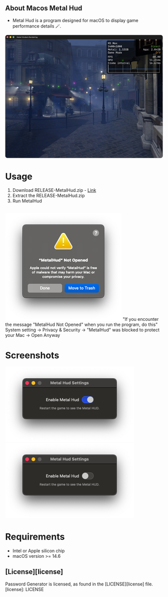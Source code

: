 ## About Macos Metal Hud

-  Metal Hud is a program designed for macOS to display game performance details 🪄.

![](/Images/MetalHudAppDark.png)

# Usage
1) Download RELEASE-MetalHud.zip - [Link](https://github.com/Swiftful/MetalHud/releases/tag/1.0)
2) Extract the RELEASE-MetalHud.zip
3) Run MetalHud  
##

![](/Images/Warning.png)
"If you encounter the message "MetalHud Not Opened" when you run the program, do this"
System setting -> Privacy & Security -> "MetalHud" was blocked to protect your Mac -> Open Anyway 
##

# Screenshots
![](/Images/WindowEnable.png)
![](/Images/WindowDisable.png)

# Requirements
- Intel or Apple silicon chip
- macOS version >= 14.6

## [License][license]
Password Generator is licensed, as found in the [LICENSE][license] file.
[license]: LICENSE
